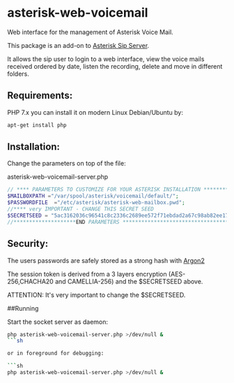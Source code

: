 # asterisk-web-voicemail
Web interface for the  management of Asterisk Voice Mail.

This package is an add-on to [Asterisk Sip Server](https://www.asterisk.org).

It allows the sip user to login to a web interface, view
the voice mails received ordered by date, listen the recording, delete and move in
different folders.

## Requirements:

PHP 7.x
you can install it on modern Linux Debian/Ubuntu by:

```sh
apt-get install php
```

## Installation:

Change the parameters on top of the file: 

asterisk-web-voicemail-server.php


```php
// **** PARAMETERS TO CUSTOMIZE FOR YOUR ASTERISK INSTALLATION *******************
$MAILBOXPATH ="/var/spool/asterisk/voicemail/default/";
$PASSWORDFILE  ="/etc/asterisk/asterisk-web-mailbox.pwd";
//**** very IMPORTANT - CHANGE THIS SECRET SEED 
$SECRETSEED = "5ac3162036c96541c8c2336c2689ee572f71ebdad2a67c98ab82ee1725436a56"; 
//********************END PARAMETERS *********************************************
```

## Security:

The users passwords are safely stored as a strong hash with [Argon2](https://en.wikipedia.org/wiki/Argon2)

The session token is derived from a 3 layers encryption (AES-256,CHACHA20 and CAMELLIA-256)
and the $SECRETSEED above. 

ATTENTION: It's very important to change the $SECRETSEED.


##Running

Start the socket server as daemon:

```sh
php asterisk-web-voicemail-server.php >/dev/null &
```sh

or in foreground for debugging:

```sh
php asterisk-web-voicemail-server.php >/dev/null &
```



